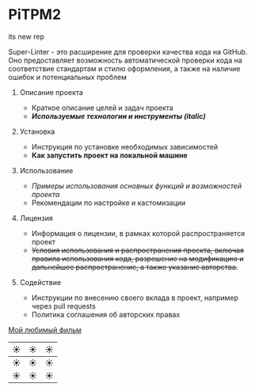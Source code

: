 # PiTPM2
its new rep

Super-Linter - это расширение для проверки качества кода на GitHub. Оно предоставляет возможность автоматической проверки кода на соответствие стандартам и стилю оформления, а также на наличие ошибок и потенциальных проблем

1. Описание проекта
    - Краткое описание целей и задач проекта
    - ***Используемые технологии и инструменты (italic)***

2. Установка
    - Инструкция по установке необходимых зависимостей
    - __Как запустить проект на локальной машине__

3. Использование
    - _Примеры использования основных функций и возможностей проекта_
    - Рекомендации по настройке и кастомизации

4. Лицензия
    - Информация о лицензии, в рамках которой распространяется проект
    - ~~Условия использования и распространения проекта, включая правила использования кода, разрешение на модификацию и дальнейшее распространение, а также указание авторства.~~

5. Содействие
    - Инструкции по внесению своего вклада в проект, например через pull requests
    - Политика соглашения об авторских правах
  
[Мой любимый фильм](https://ru.wikipedia.org/wiki/Криминальное_чтиво)

| :sunny: | :sunny: | :sunny:|
|----:|:----:|:----------|
| :sunny: | :sunny: | :sunny: |
| :sunny: | :sunny: | :sunny: |
